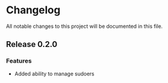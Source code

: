 # Changelog

All notable changes to this project will be documented in this file.

## Release 0.2.0

### Features

- Added ability to manage sudoers
